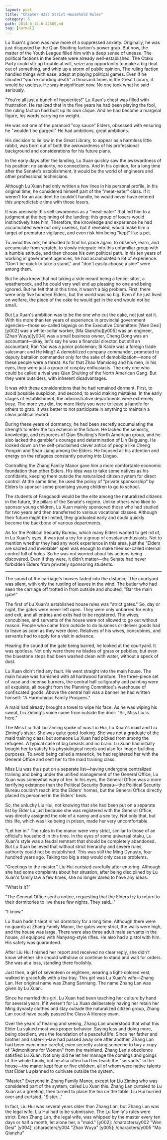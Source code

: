 ```yaml
---
layout: post
title: "Chapter 425: Strict Household Rules"
category: 6
path: 2014-6-12-6-42500.md
tag: [normal]
---
```


Lu Xuan's gloom was now more of a suppressed anxiety. Originally, he was just disgusted by the Qian Shuiting faction's power grab. But now, the matter of the Youth League filled him with a deep sense of unease. The political factions in the Senate were already well-established. The Otaku Party could stir up trouble at will, seize any opportunity to make a big deal out of something, and whip up a storm of public opinion. The ruling faction handled things with ease, adept at playing political games. Even if he shouted "you're courting death" a thousand times in the Great Library, it would be useless. He was insignificant now. No one took what he said seriously.

"You're all just a bunch of hypocrites!" Lu Xuan's chest was filled with frustration. He realized that in the five years he had been playing the fool, the ruling faction had built up its own clique. And he had become a marginal figure, his words carrying no weight.

He was not one of the paranoid "soy sauce" Elders, obsessed with ensuring he "wouldn't be purged." He had ambitions, great ambitions.

His decision to lie low in the Great Library, to appear as a harmless little rabbit, was born out of both the awkwardness of his professional background and considerations for his future plans.

In the early days after the landing, Lu Xuan quickly saw the awkwardness of his position: no seniority, no connections. And in his opinion, for a long time after the Senate's establishment, it would be the world of engineers and other professional technicians.

Although Lu Xuan had only written a few lines in his personal profile, in his original time, he considered himself part of the "meat-eater" class. If it weren't for an accident he couldn't handle, he would never have entered this unpredictable time with those losers.

It was precisely this self-awareness as a "meat-eater" that led him to a judgment at the beginning of the landing: this group of losers would instinctively hate him. Therefore, the knowledge and experience he had accumulated were not only useless, but if revealed, would make him a target of premature vigilance, and even risk him being "kept" like a pet.

To avoid this risk, he decided to find his place again, to observe, learn, and accumulate from scratch, to slowly integrate into this unfamiliar group with a humble attitude, and then choose his own political path. In his ten years of working in government agencies, he had accumulated a lot of experience. "Don't be quick to take a stand," and "don't easily choose a side" were among them.

But he also knew that not taking a side meant being a fence-sitter, a weathercock, and he could very well end up pleasing no one and being ignored. But he felt that in this time, it wasn't a big problem. First, there were only five hundred Elders, but the world was so big. Even if he just lived on welfare, the piece of the cake he would get in the end would not be small.

But Lu Xuan's ambition was to be the one who cut the cake, not just eat it. With his more than ten years of experience in provincial government agencies—those so-called bigwigs on the Executive Committee: [Wen Desi][y002] was a white-collar worker, [Ma Qianzhu][y005] was an engineer, [Zhan Wuya][y004] was a small business owner, Cheng Dong was an accountant—okay, let's say he was a financial director, but still an accountant; Ran Yao was a junior policeman; Si Kaide was a foreign trade salesman; and He Ming? A demobilized company commander, promoted to deputy battalion commander only for the sake of demobilization—none of these people were a threat. As for that Zhao Manxiong and his men, in his eyes, they were just a group of cosplay enthusiasts. The only one who could be called a rival was Qian Shuiting of the North American Gang. But they were outsiders, with inherent disadvantages.

It was with these considerations that he had remained dormant. First, to avoid possible suspicion, and second, to avoid making mistakes. In the early stages of establishment, the administrative departments were extremely busy. The more you did, the more likely you were to leave a handle for others to grab. It was better to not participate in anything to maintain a clean political record.

During these years of dormancy, he had been secretly accumulating the strength to enter the top echelon in the future. He lacked the seniority, knowledge, and resources of Qian Shuiting's North American group, and he also lacked the gambler's courage and determination of Lin Baiguang. He looked down on the self-proclaimed clever antics of people like Cheng Yongxin and Shan Liang among the Elders. He focused all his attention and energy on the refugees constantly pouring into Lingao.

Controlling the Zhang Family Manor gave him a more comfortable economic foundation than other Elders. His idea was to take some natives as his confidants, keeping them outside the naturalized citizen system for direct control. At the same time, he used the policy of "private sponsorship" by Elders to sponsor some promising young children to go to school.

The students of Fangcaodi would be the elite among the naturalized citizens in the future, the pillars of the Senate's regime. Unlike others who liked to sponsor young children, Lu Xuan mainly sponsored those who had studied for two years and then transferred to various vocational classes. Although their future might be limited, they graduated early and could quickly become the backbone of various departments.

As for the Political Security Bureau, which many Elders wanted to get rid of, in Lu Xuan's eyes, it was just a toy for a group of cosplay enthusiasts. Not to mention whether they had any work experience in this area, just the "Elders are sacred and inviolable" spell was enough to make their so-called internal control full of holes. So he was not worried about his actions being discovered. Even if they were, it didn't matter—the Senate had never forbidden Elders from privately sponsoring students.

***

The sound of the carriage's hooves faded into the distance. The courtyard was silent, with only the rustling of leaves in the wind. The butler who had seen the carriage off trotted in from outside and shouted, "Bar the main gate!"

The first of Lu Xuan's established house rules was "strict gates." So, day or night, the gates were never left open. They were only unbarred for entry and exit, and all entries and exits had to be registered. The wives, concubines, and servants of the house were not allowed to go out without reason. People who came from outside to do business or deliver goods had to leave as soon as they were done. Relatives of his wives, concubines, and servants had to apply for a visit in advance.

Hearing the sound of the gate being barred, he looked at the courtyard. It was spotless. Not only were there no blades of grass or pebbles, but even the bluestone steps had been washed clean with water, without a speck of dust.

Lu Xuan didn't find any fault. He went straight into the main house. The main house was furnished with all hardwood furniture. The three-piece set of vase and incense burners, the central hall calligraphy and painting were all exquisite, all bought from the Planning Committee's warehouse of confiscated goods. Above the central hall was a banner he had written himself: "A Harmonious Family Prospers."

A maid had already brought a towel to wipe his face. As he was wiping his sweat, Liu Ziming's voice came from outside the door: "Sir, Miss Liu is here."

The Miss Liu that Liu Ziming spoke of was Liu Hui, Lu Xuan's maid and Liu Ziming's sister. She was quite good-looking. She was not a graduate of the maid training class, but someone Lu Xuan had picked from among the refugees. A typical case of big breasts and no brain. Lu Xuan had initially bought her to satisfy his physiological needs and also for image-building purposes. To avoid being called a maverick, he had registered her with the General Office and sent her to the maid training class.

Miss Liu was thus put on a separate list—having undergone centralized training and being under the unified management of the General Office, Lu Xuan was somewhat wary of her. In his eyes, the General Office was a more terrifying existence than the Political Security Bureau—the Political Security Bureau couldn't reach into the Elders' homes, but the General Office directly placed its personnel in the Elders' beds.

So, the unlucky Liu Hui, not knowing that she had been put on a separate list by Elder Lu just because she was registered with the General Office, was directly assigned the role of a nanny and a sex toy. Not only that, but this life, which was like being in prison, made her very uncomfortable.

"Let her in." The rules in the manor were very strict, similar to those of an official's household in this time. In the eyes of some universal otaku, Lu Xuan's style was a feudal remnant that should be completely abandoned. But Lu Xuan believed that without strict hierarchy and severe rules, authority could not be established. This was still the Ming Dynasty, four hundred years ago. Taking too big a step would only cause problems.

"Greetings to the master." Liu Hui curtsied carefully after entering. Although she had some complaints about her situation, after being disciplined by Lu Xuan's family law a few times, she no longer dared to have any ideas.

"What is it?"

"The General Office sent a notice, requesting that the Elders try to return to their dormitories to live these few nights. They said..."

"I know."

Lu Xuan hadn't slept in his dormitory for a long time. Although there were no guards at Zhang Family Manor, the gates were strict, the walls were high, and the house was large. There were also three adult male servants in the house, all equipped with Nanyang-style rifles. He also had a pistol with him. His safety was guaranteed.

After Liu Hui finished her report and received no clear reply, she didn't know whether she should withdraw or continue to stand and wait for orders. She was at a loss, standing there foolishly.

Just then, a girl of seventeen or eighteen, wearing a light-colored vest, walked in gracefully with a tea tray. This girl was Lu Xuan's wife—Zhang Lan. Her original name was Zhang Sanniang. The name Zhang Lan was given by Lu Xuan.

Since he married this girl, Lu Xuan had been teaching her culture by hand for several years. If it weren't for Lu Xuan deliberately having her retain her Ming dynasty clothes and stay outside the naturalized citizen group, Zhang Lan could have easily passed the Class A literacy exam.

Over the years of hearing and seeing, Zhang Lan understood that what this Elder Lu valued most was proper behavior. Saying less and doing more, being obedient, was the foundation of a peaceful life. Since her father and brother and sister-in-law had passed away one after another, Zhang Lan had been even more careful, even secretly asking someone to buy a copy of "Admonitions for Women" from the mainland. Zhang Lan's obedience satisfied Lu Xuan. Not only did he let her manage the comings and goings of the whole family, but he also often had her teach the "servants" in the house—the manor kept four or five children, all of whom were native talents that Elder Lu planned to cultivate outside the system.

"Master." Everyone in Zhang Family Manor, except for Liu Ziming who was considered part of the system, called Lu Xuan this. Zhang Lan curtsied to Lu Xuan as a greeting, then turned to place the tea on the table. Liu Hui hurried over and curtsied. "Sister..."

In fact, Liu Hui was several years older than Zhang Lan, but Zhang Lan was the legal wife. Liu Hui had to be submissive. The Lu family's rules were strict. Even Zhang Lan, the legal wife, was whipped by the master every ten days or half a month, let alone her, a "maid."
[y002]: /characters/y002 "Wen Desi"
[y004]: /characters/y004 "Zhan Wuya"
[y005]: /characters/y005 "Ma Qianzhu"